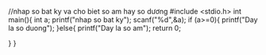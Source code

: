 //nhap so bat ky va cho biet so am hay so dương
#include <stdio.h>
int main(){
int a;
printf("nhap so bat ky");
scanf("%d",&a);
if (a>=0){
printf("Day la so duong");
}else{
printf("Day la so am");
return 0;

}
}
